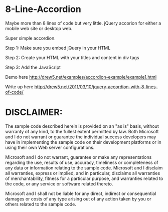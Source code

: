 8-Line-Accordion
================

Maybe more than 8 lines of code but very little.  jQuery accorion for either a mobile web site or desktop web.

Super simple accordion.

Step 1: 
Make sure you embed jQuery in your HTML

Step 2:
Create your HTML with your titles and content in div tags

Step 3:
Add the JavaScript

Demo here
http://drew5.net/examples/accordion-example/example1.html

Write up here
http://drew5.net/2011/03/10/jquery-accordion-with-8-lines-of-code/



DISCLAIMER:
================
The sample code described herein is provided on an "as is" basis, without warranty of any kind, to the fullest extent permitted by law. Both Microsoft and I do not warrant or guarantee the individual success developers may have in implementing the sample code on their development platforms or in using their own Web server configurations. 

Microsoft and I do not warrant, guarantee or make any representations regarding the use, results of use, accuracy, timeliness or completeness of any data or information relating to the sample code. Microsoft and I disclaim all warranties, express or implied, and in particular, disclaims all warranties of merchantability, fitness for a particular purpose, and warranties related to the code, or any service or software related thereto. 

Microsoft and I shall not be liable for any direct, indirect or consequential damages or costs of any type arising out of any action taken by you or others related to the sample code.
